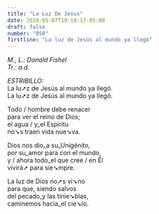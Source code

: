 ```yaml
---
title: "La Luz De Jesus"
date: 2018-05-07T19:10:17-05:00
draft: false
number: "050"
firstline: "La luz de Jesús al mundo ya llegó"
---
```


_M., L.: Donald Fishel_  
_Tr.: a.d._

_ESTRIBILLO:_  
La lu➚z de Jesús al mundo ya llegó.  
La lu➚z de Jesús al mundo ya llegó.

Todo / hombre debe renacer  
para ver el reino de Dios;  
el agua / y_el Espíritu  
no➘s traen vida nue➘va.

Dios nos dio_a su_Unigénito,  
por su_amor para con el mundo,  
y / ahora todo_el que cree / en Él  
vivirá➚ para sie➘mpre.

La luz de Dios no➚s vi➘no  
para que, siendo salvos  
del pecado_y las tinie➘blas,  
caminemos hacia_el cie➘lo.